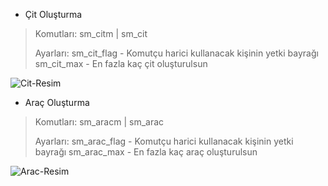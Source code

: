 - Çit Oluşturma
  
> Komutları:
> sm_citm | sm_cit
> 
> Ayarları:
> sm_cit_flag - Komutçu harici kullanacak kişinin yetki bayrağı
> sm_cit_max - En fazla kaç çit oluşturulsun

![Cit-Resim](https://cdn.discordapp.com/attachments/760178537315041341/786624540091613214/unknown.png)

- Araç Oluşturma

> Komutları:
> sm_aracm | sm_arac
> 
> Ayarları:
> sm_arac_flag - Komutçu harici kullanacak kişinin yetki bayrağı
> sm_arac_max - En fazla kaç araç oluşturulsun

![Arac-Resim](https://cdn.discordapp.com/attachments/760178537315041341/786624540091613214/unknown.png)
